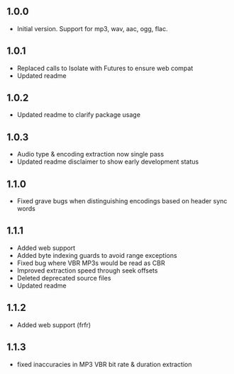 ## 1.0.0

- Initial version. Support for mp3, wav, aac, ogg, flac.

## 1.0.1
- Replaced calls to Isolate with Futures to ensure web compat
- Updated readme

## 1.0.2
- Updated readme to clarify package usage

## 1.0.3
- Audio type & encoding extraction now single pass
- Updated readme disclaimer to show early development status

## 1.1.0
- Fixed grave bugs when distinguishing encodings based on header sync words

## 1.1.1
- Added web support
- Added byte indexing guards to avoid range exceptions
- Fixed bug where VBR MP3s would be read as CBR
- Improved extraction speed through seek offsets
- Deleted deprecated source files
- Updated readme

## 1.1.2
- Added web support (frfr)

## 1.1.3
- fixed inaccuracies in MP3 VBR bit rate & duration extraction
